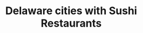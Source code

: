 ---
layout: state
title: Delaware cities with Sushi Restaurants
permalink: /delaware/
stateAbbr: DE
stateName: Delaware

---